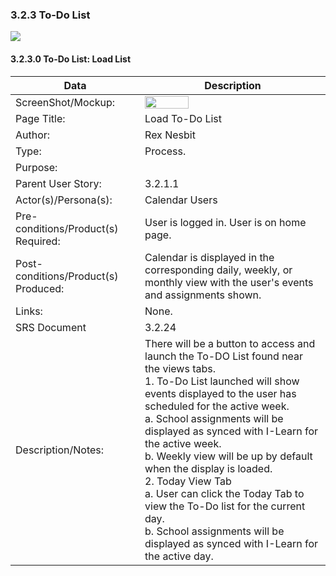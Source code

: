 ### 3.2.3 To-Do List
<img  src="https://github.com/MCLifeLeader/CS364/blob/master/SDD/resources/UML_Communication/Assignment%20To-Do%20List%20UML%20Communication%20Diagram.jpg"></br>
#### 3.2.3.0 To-Do List: Load List

| Data | Description |
| --- |--- |
| ScreenShot/Mockup: | <img  src="https://github.com/MCLifeLeader/CS364/blob/master/SDD/resources/3.2.3.0.png" height="50%" width="50%"> |
| Page Title: | Load To-Do List|
| Author: | Rex Nesbit |
| Type: | Process. |
| Purpose: | |
| Parent User Story:| 3.2.1.1|
| Actor(s)/Persona(s): | Calendar Users|
| Pre-conditions/Product(s) Required: | User is logged in. User is on home page.|
| Post-conditions/Product(s) Produced: | Calendar is displayed in the corresponding daily, weekly, or monthly view with the user's events and assignments shown. |
| Links: | None.|
| SRS Document | 3.2.24 |
| Description/Notes:| There will be a button to access and launch the To-DO List found near the views tabs. <br> 1. To-Do List launched will show events displayed to the user has scheduled for the active week.<br> a. School assignments will be displayed as synced with I-Learn for the active week.<br> b. Weekly view will be up by default when the display is loaded.<br> 2. Today View Tab <br> a. User can click the Today Tab to view the To-Do list for the current day. <br> b. School assignments will be displayed as synced with I-Learn for the active day. <br>
